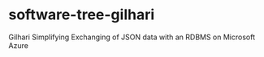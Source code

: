 # software-tree-gilhari
Gilhari Simplifying Exchanging of JSON data with an RDBMS on Microsoft Azure
